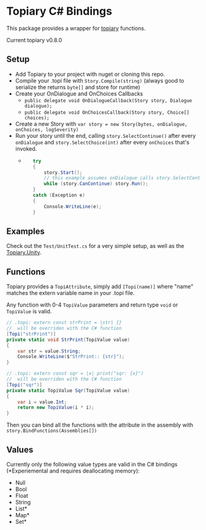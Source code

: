 # Topiary C# Bindings

This package provides a wrapper for [topiary](https://github.com/peartreegames/topiary) functions.

Current topiary v0.8.0

## Setup

 - Add Topiary to your project with nuget or cloning this repo.
 - Compile your .topi file with `Story.Compile(string)` (always good to serialize the returns `byte[]` and store for runtime)
 - Create your OnDialogue and OnChoices Callbacks
   - `public delegate void OnDialogueCallback(Story story, Dialogue dialogue);`
   - `public delegate void OnChoicesCallback(Story story, Choice[] choices);`
 - Create a new Story with `var story = new Story(bytes, onDialogue, onChoices, logSeverity)`
 - Run your story until the end, calling `story.SelectContinue()` after every `onDialogue` and `story.SelectChoice(int)` after every `onChoices` that's invoked.
   - ```csharp
        try
        {
            story.Start();
            // this example assumes onDialogue calls story.SelectContinue() itself
            while (story.CanContinue) story.Run();
        }
        catch (Exception e)
        {
            Console.WriteLine(e);
        }
     ```
     

## Examples

Check out the `Test/UnitTest.cs` for a very simple setup, as well as the [Topiary.Unity](https://github.com/peartreegames.topiary-unity).

## Functions

Topiary provides a `TopiAttribute`, simply add `[Topi(name)]` where "name" matches the extern variable name in your .topi file. 

Any function with 0-4 `TopiValue` parameters and return type `void` or `TopiValue` is valid.

```csharp
// .topi: extern const strPrint = |str| {}
//  will be overriden with the C# function
[Topi("strPrint")]
private static void StrPrint(TopiValue value)
{
    var str = value.String;
    Console.WriteLine($"StrPrint:: {str}");
}

// .topi: extern const sqr = |x| print("sqr: {x}")
//  will be overriden with the C# function
[Topi("sqr")]
private static TopiValue Sqr(TopiValue value)
{
    var i = value.Int;
    return new TopiValue(i * i);
}
```

Then you can bind all the functions with the attribute in the assembly with `story.BindFunctions(Assemblies[])`

## Values

Currently only the following value types are valid in the C# bindings (*Experiemental and requires deallocating memory):
 - Null
 - Bool
 - Float
 - String
 - List*
 - Map*
 - Set*
